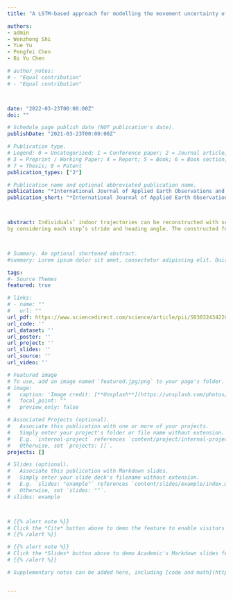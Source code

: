 ```yaml
---
title: "A LSTM-based approach for modelling the movement uncertainty of indoor trajectories with mobile sensing data"

authors:
- admin
- Wenzhong Shi
- Yue Yu
- Pengfei Chen
- Bi Yu Chen

# author_notes:
# - "Equal contribution"
# - "Equal contribution"



date: "2022-03-23T00:00:00Z"
doi: ""

# Schedule page publish date (NOT publication's date).
publishDate: "2021-03-23T00:00:00Z"

# Publication type.
# Legend: 0 = Uncategorized; 1 = Conference paper; 2 = Journal article;
# 3 = Preprint / Working Paper; 4 = Report; 5 = Book; 6 = Book section;
# 7 = Thesis; 8 = Patent
publication_types: ["2"]

# Publication name and optional abbreviated publication name.
publication: "*International Journal of Applied Earth Observations and Geoinformation*"
publication_short: "*International Journal of Applied Earth Observations and Geoinformation*"



abstract: Individuals’ indoor trajectories can be reconstructed with sensing data for indoor navigation. However, the movement uncertainty of such reconstructed indoor trajectories has seldom been modelled before, which seriously affects the reliability of indoor trajectory analytics. Previous methods for movement uncertainty modelling mainly focus on outdoor trajectories, and are based on various user-specifed assumptions, which may not hold effective for indoor environments and hence introduce inaccuracy in determining sizes of uncertain regions for indoor trajectories. To address above challenge, this research formulates uncertainty modelling of indoor trajectories as a sequence prediction problem and proposes a novel data-driven method. We construct input features
by considering each step’s stride and heading angle. The constructed features are input into a LSTM-based neural network, and pointwise deviations of trajectories are predicted. Our model is data-driven and can learn the unknow mapping from each step’s feature to its corresponding uncertainty via neural network training, thus avoiding errors introduced by inaccurate assumptions of previous methods. We conduct experiments with realworld datasets, and demonstrate our method robustly outperforms previous models, regarding balancing preciseness (over 0.15/m2 density of covered ground-truth points) and completeness (over 80% ground-truth trajectory coverage). This paper provides a novel approach for generating uncertain regions by predicting pointwise deviations, and can beneft related applications of trajectory mining.



# Summary. An optional shortened abstract.
#summary: Lorem ipsum dolor sit amet, consectetur adipiscing elit. Duis posuere tellus ac convallis placerat. Proin tincidunt magna sed ex sollicitudin condimentum.

tags:
#- Source Themes
featured: true

# links:
# - name: ""
#   url: ""
url_pdf: https://www.sciencedirect.com/science/article/pii/S0303243422000848#!
url_code: ''
url_dataset: ''
url_poster: ''
url_project: ''
url_slides: ''
url_source: ''
url_video: ''

# Featured image
# To use, add an image named `featured.jpg/png` to your page's folder. 
# image:
#   caption: 'Image credit: [**Unsplash**](https://unsplash.com/photos/jdD8gXaTZsc)'
#   focal_point: ""
#   preview_only: false

# Associated Projects (optional).
#   Associate this publication with one or more of your projects.
#   Simply enter your project's folder or file name without extension.
#   E.g. `internal-project` references `content/project/internal-project/index.md`.
#   Otherwise, set `projects: []`.
projects: []

# Slides (optional).
#   Associate this publication with Markdown slides.
#   Simply enter your slide deck's filename without extension.
#   E.g. `slides: "example"` references `content/slides/example/index.md`.
#   Otherwise, set `slides: ""`.
# slides: example



# {{% alert note %}}
# Click the *Cite* button above to demo the feature to enable visitors to import publication metadata into their reference management software.
# {{% /alert %}}

# {{% alert note %}}
# Click the *Slides* button above to demo Academic's Markdown slides feature.
# {{% /alert %}}

# Supplementary notes can be added here, including [code and math](https://sourcethemes.com/academic/docs/writing-markdown-latex/).


---
```




